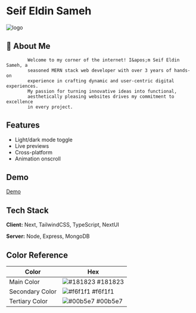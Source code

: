 # Seif Eldin Sameh

![logo](https://i.imgur.com/KBSQCIy.png)

## 🚀 About Me

            Welcome to my corner of the internet! I&apos;m Seif Eldin Sameh, a
            seasoned MERN stack web developer with over 3 years of hands-on
            experience in crafting dynamic and user-centric digital experiences.
            My passion for turning innovative ideas into functional,
            aesthetically pleasing websites drives my commitment to excellence
            in every project.

## Features

- Light/dark mode toggle
- Live previews
- Cross-platform
- Animation onscroll

## Demo

[Demo](https://seif-eldin-sameh.vercel.app/)

## Tech Stack

**Client:** Next, TailwindCSS, TypeScript, NextUI

**Server:** Node, Express, MongoDB

## Color Reference

| Color           | Hex                                                              |
| --------------- | ---------------------------------------------------------------- |
| Main Color      | ![#181823](https://via.placeholder.com/10/181823?text=+) #181823 |
| Secondary Color | ![#f6f1f1](https://via.placeholder.com/10/f6f1f1?text=+) #f6f1f1 |
| Tertiary Color  | ![#00b5e7](https://via.placeholder.com/10/00b5e7?text=+) #00b5e7 |
